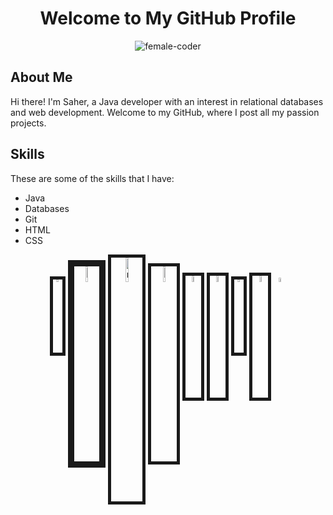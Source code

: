 <h1 align="center">Welcome to My GitHub Profile</h1>

<div align="center">
  <img src = "https://media.giphy.com/media/v1.Y2lkPTc5MGI3NjExZjc5OGY0N2ZlMDE4MzAxYjM0Mzk3NzdhMWRkNGVkMGEwYjg1NTRlYSZjdD1n/L1R1tvI9svkIWwpVYr/giphy.gif" alt="female-coder">
  </div>
<!-- Header -->


<!-- About Me -->
## About Me

Hi there! I'm Saher, a Java developer with an interest in relational databases and web development. Welcome to my GitHub, where I post all my passion projects.


<!-- Skills -->
## Skills

These are some of the skills that I have:

- Java
- Databases
- Git
- HTML
- CSS

<!-- Badges -->
<p align="center">
  <img src="https://upload.wikimedia.org/wikipedia/en/thumb/3/30/Java_programming_language_logo.svg/1200px-Java_programming_language_logo.svg.png" alt="Java" width="3%" border="5">
  <img src="https://upload.wikimedia.org/wikipedia/commons/8/87/Sql_data_base_with_logo.png" alt="SQL" width="8%" border="10">
  <img src="https://upload.wikimedia.org/wikipedia/commons/thumb/9/93/MongoDB_Logo.svg/2560px-MongoDB_Logo.svg.png" alt="mongodb" width="10%" border="5">
  <img src="https://junit.org/junit4/images/junit5-banner.png" alt="junit" width="8%" border="5">
  <img src="https://marsner.com/wp-content/uploads/test-driven-development-TDD.png" alt="TDD" width="5%" border="5">
  <img src="https://www.docker.com/wp-content/uploads/2022/03/vertical-logo-monochromatic.png" alt="docker" width="5%" border="5">
  <img src="https://git-scm.com/images/logos/downloads/Git-Icon-1788C.png" alt="git" width="3%" border="5">
  <img src="https://upload.wikimedia.org/wikipedia/commons/thumb/8/81/Jakarta_ee_logo_schooner_color_stacked_default.svg/1200px-Jakarta_ee_logo_schooner_color_stacked_default.svg.png" alt="jakartaee" width="5%" border="5">
  <img src="https://encrypted-tbn0.gstatic.com/images?q=tbn:ANd9GcS9IFCcIFhgWNixz_TVACDR6oIMr-hvk6Rz3g&usqp=CAU" width="4%">
</p>
